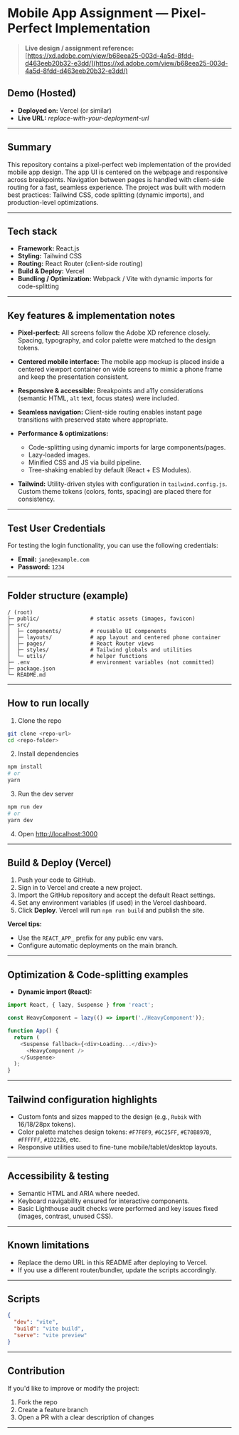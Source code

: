 # Mobile App Assignment — Pixel-Perfect Implementation

> **Live design / assignment reference:** [https://xd.adobe.com/view/b68eea25-003d-4a5d-8fdd-d463eeb20b32-e3dd/](https://xd.adobe.com/view/b68eea25-003d-4a5d-8fdd-d463eeb20b32-e3dd/)

## Demo (Hosted)

* **Deployed on:** Vercel (or similar)
* **Live URL:** *replace-with-your-deployment-url*

---

## Summary

This repository contains a pixel-perfect web implementation of the provided mobile app design. The app UI is centered on the webpage and responsive across breakpoints. Navigation between pages is handled with client-side routing for a fast, seamless experience. The project was built with modern best practices: Tailwind CSS, code splitting (dynamic imports), and production-level optimizations.

---

## Tech stack

* **Framework:** React.js
* **Styling:** Tailwind CSS
* **Routing:** React Router (client-side routing)
* **Build & Deploy:** Vercel
* **Bundling / Optimization:** Webpack / Vite with dynamic imports for code-splitting

---

## Key features & implementation notes

* **Pixel-perfect:** All screens follow the Adobe XD reference closely. Spacing, typography, and color palette were matched to the design tokens.
* **Centered mobile interface:** The mobile app mockup is placed inside a centered viewport container on wide screens to mimic a phone frame and keep the presentation consistent.
* **Responsive & accessible:** Breakpoints and a11y considerations (semantic HTML, `alt` text, focus states) were included.
* **Seamless navigation:** Client-side routing enables instant page transitions with preserved state where appropriate.
* **Performance & optimizations:**

  * Code-splitting using dynamic imports for large components/pages.
  * Lazy-loaded images.
  * Minified CSS and JS via build pipeline.
  * Tree-shaking enabled by default (React + ES Modules).
* **Tailwind:** Utility-driven styles with configuration in `tailwind.config.js`. Custom theme tokens (colors, fonts, spacing) are placed there for consistency.

---

## Test User Credentials

For testing the login functionality, you can use the following credentials:

* **Email:** `jane@example.com`
* **Password:** `1234`

---

## Folder structure (example)

```
/ (root)
├─ public/                # static assets (images, favicon)
├─ src/
│  ├─ components/         # reusable UI components
│  ├─ layouts/            # app layout and centered phone container
│  ├─ pages/              # React Router views
│  ├─ styles/             # Tailwind globals and utilities
│  └─ utils/              # helper functions
├─ .env                   # environment variables (not committed)
├─ package.json
└─ README.md
```

---

## How to run locally

1. Clone the repo

```bash
git clone <repo-url>
cd <repo-folder>
```

2. Install dependencies

```bash
npm install
# or
yarn
```

3. Run the dev server

```bash
npm run dev
# or
yarn dev
```

4. Open [http://localhost:3000](http://localhost:3000)

---

## Build & Deploy (Vercel)

1. Push your code to GitHub.
2. Sign in to Vercel and create a new project.
3. Import the GitHub repository and accept the default React settings.
4. Set any environment variables (if used) in the Vercel dashboard.
5. Click **Deploy**. Vercel will run `npm run build` and publish the site.

**Vercel tips:**

* Use the `REACT_APP_` prefix for any public env vars.
* Configure automatic deployments on the main branch.

---

## Optimization & Code-splitting examples

* **Dynamic import (React):**

```js
import React, { lazy, Suspense } from 'react';

const HeavyComponent = lazy(() => import('./HeavyComponent'));

function App() {
  return (
    <Suspense fallback={<div>Loading...</div>}>
      <HeavyComponent />
    </Suspense>
  );
}
```

---

## Tailwind configuration highlights

* Custom fonts and sizes mapped to the design (e.g., `Rubik` with 16/18/28px tokens).
* Color palette matches design tokens: `#F7F8F9`, `#6C25FF`, `#E70B897B`, `#FFFFFF`, `#1D2226`, etc.
* Responsive utilities used to fine-tune mobile/tablet/desktop layouts.

---

## Accessibility & testing

* Semantic HTML and ARIA where needed.
* Keyboard navigability ensured for interactive components.
* Basic Lighthouse audit checks were performed and key issues fixed (images, contrast, unused CSS).

---

## Known limitations

* Replace the demo URL in this README after deploying to Vercel.
* If you use a different router/bundler, update the scripts accordingly.

---

## Scripts

```json
{
  "dev": "vite",
  "build": "vite build",
  "serve": "vite preview"
}
```

---

## Contribution

If you'd like to improve or modify the project:

1. Fork the repo
2. Create a feature branch
3. Open a PR with a clear description of changes

---

